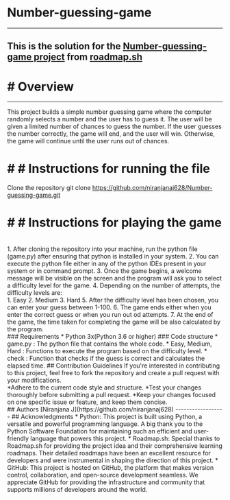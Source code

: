 # Number-guessing-game
-----------------------
This is the solution for the [Number-guessing-game project](https://roadmap.sh/projects/number-guessing-game) from [roadmap.sh](https://roadmap.sh/)
---------------------------------------------------
# # Overview
-----------
This project builds a simple number guessing game where the computer randomly selects a number and the user has to guess it. The user will be given a limited number of chances to guess the number. If the user guesses the number correctly, the game will end, and the user will win. Otherwise, the game will continue until the user runs out of chances.
<br>
# # # Instructions for running the file
   Clone the repository
     git clone https://github.com/niranjanaj628/Number-guessing-game.git
# # # Instructions for playing the game
<br>
1. After cloning the repository into your machine, run the python file (game.py) after ensuring that python is installed in your system.
2. You can execute the python file either in any of the python IDEs present in your system or in command prompt.
3. Once the game begins, a welcome message will be visible on the screen and the program will ask you to select a difficulty level for the game. 
4. Depending on the number of attempts, the difficulty levels are: <br>
              1. Easy
              2. Medium
              3. Hard
5. After the difficulty level has been chosen, you can enter your guess between 1-100.
6. The game ends either when you enter the correct guess or when you run out od attempts. 
7. At the end of the game, the time taken for completing the game will be also calculated by the program.
<br>
### Requirements 
* Python 3x(Python 3.6 or higher)
### Code structure
* game.py : The python file that contains the whole code.
    * Easy, Medium, Hard : Functions to execute the program based on the difficulty level.
    * check : Function that checks if the guess is correct and calculates the elapsed time.
## Contribution Guidelines 
If you're interested in contributing to this project, feel free to fork the repository and create a pull request with your modifications.
<br>
*Adhere to the current code style and structure.
*Test your changes thoroughly before submitting a pull request.
*Keep your changes focused on one specific issue or feature, and keep them concise.
<br>
## Authors
[Niranjana J](https://github.com/niranjanaj628)
------------------
## Acknowledgments
  * Python: This project is built using Python, a versatile and powerful programming language. A big thank you to the Python Software Foundation for maintaining such an 
    efficient and user-friendly language that powers this project.
  * Roadmap.sh: Special thanks to Roadmap.sh for providing the project idea and their comprehensive learning roadmaps. Their detailed roadmaps have been an excellent     
    resource for developers and were instrumental in shaping the direction of this project.
  * GitHub: This project is hosted on GitHub, the platform that makes version control, collaboration, and open-source development seamless. We appreciate GitHub for 
    providing the infrastructure and community that supports millions of developers around the world.

